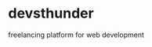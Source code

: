 # devsthunder
freelancing platform for web development
<!-- it working -->
<!-- its working.... -->
<!-- it is working ....... -->
